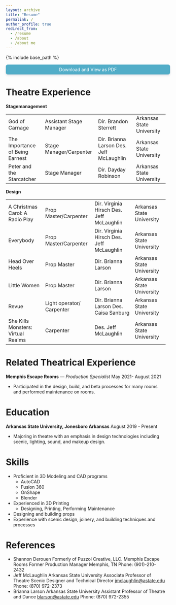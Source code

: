 ```yaml
---
layout: archive
title: "Resume"
permalink: /
author_profile: true
redirect_from:
  - /resume
  - /about
  - /about me
---
```


{% include base_path %}

<a href="https://docs.google.com/document/d/1r2sbgcDgDxmxz0EYZ4J5erLjHD2u6MNY7USb8visLvU/export?format=pdf" target=_blank
   style="width:100%;display:block;text-align:center;padding:.5em;background-color:#52adc8;color:#fff;border-radius:6px;box-shadow:0 4px 6px rgba(50,50,93,.11), 0 1px 3px          rgba(0,0,0,.08);text-decoration:none">Download and View as PDF</a>  
   
   
Theatre Experience
======
**Stagemanagement**   

|                                 |                          |                                          |                           |
|---------------------------------|--------------------------|------------------------------------------|---------------------------|
| God of Carnage                  | Assistant Stage Manager  | Dir. Brandon Sterrett                    | Arkansas State University |
| The Importance of Being Earnest | Stage Manager/Carpenter  | Dir. Brianna Larson Des. Jeff McLaughlin | Arkansas State University |
| Peter and the Starcatcher       | Stage Manager            | Dir. Dayday Robinson                     | Arkansas State University |


**Design**

|                                    |                           |                                           |                           |
|------------------------------------|---------------------------|-------------------------------------------|---------------------------|
| A Christmas Carol: A Radio Play    | Prop Master/Carpenter     | Dir. Virginia Hirsch Des. Jeff McLaughlin | Arkansas State University |
| Everybody                          | Prop Master/Carpenter     | Dir. Virginia Hirsch Des. Jeff McLaughlin | Arkansas State University |
| Head Over Heels                    | Prop Master               | Dir. Brianna Larson                       | Arkansas State University |
| Little Women                       | Prop Master               | Dir. Brianna Larson                       | Arkansas State University |
| Revue                              | Light operator/ Carpenter | Dir. Brianna Larson Des. Caisa Sanburg    | Arkansas State University |
| She Kills Monsters: Virtual Realms | Carpenter                 | Des. Jeff McLaughlin                      | Arkansas State University |


    
Related Theatrical Experience 
======

**Memphis Escape Rooms** — *Production Specialist* May 2021- August 2021   
  * Participated in the design, build, and beta processes for many rooms and performed maintenance on rooms.  
   
Education
======
**Arkansas State University, Jonesboro Arkansas** August 2019 - Present  
  * Majoring in theatre with an emphasis in design technologies including scenic, lighting,
    sound, and makeup design.     
   
Skills
======
  
* Proficient in 3D Modeling and CAD programs
  * AutoCAD
  * Fusion 360
  * OnShape
  * Blender
* Experienced in 3D Printing
  * Designing, Printing, Performing Maintenance 
* Designing and building props 
* Experience with scenic design, joinery, and building techniques and processes

References
======

* Shannon Derouen 
Formerly of Puzzol Creative, LLC. Memphis Escape Rooms 
Former Production Manager 
Memphis, TN 
Phone: (901)-210-2432
* Jeff McLaughlin 
	Arkansas State University 
Associate Professor of Theatre
Scenic Designer and Technical Director
jmclaughlin@astate.edu
Phone: (870) 972-2373
* Brianna Larson
	Arkansas State University
Assistant Professor of Theatre and Dance
blarson@astate.edu
Phone: (870) 972-2355
